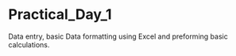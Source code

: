 # Practical_Day_1
Data entry, basic Data formatting using Excel and preforming basic calculations. 
